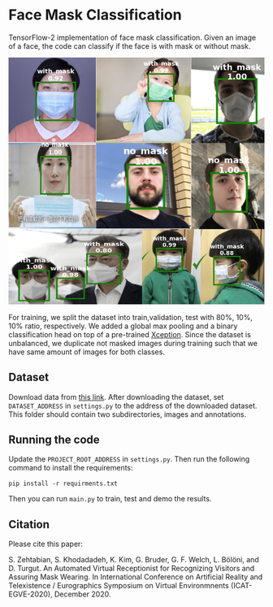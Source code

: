 # Face Mask Classification

TensorFlow-2 implementation of face mask classification. 
Given an image of a face, the code can classify if the face is with mask or without mask.

![Sample image info](./readme_images/samples_from_dataset.png)

For training, we split the dataset into train,validation, test 
with 80%, 10%, 10% ratio, respectively.
We added a global max pooling and a binary classification 
head on top of a pre-trained
[Xception](https://arxiv.org/abs/1610.02357).
Since the dataset is unbalanced, we duplicate not masked images
during training 
such that we have same amount of images for both classes.

## Dataset
Download data from [this link](https://www.kaggle.com/andrewmvd/face-mask-detection).
After downloading the dataset, set `DATASET_ADDRESS` in `settings.py` to the address of the downloaded dataset.
This folder should contain two subdirectories, images and annotations.

## Running the code
Update the `PROJECT_ROOT_ADDRESS` in `settings.py`.
Then run the following command to install the requirements:

```
pip install -r requirments.txt
```

Then you can run `main.py` to train, test and demo the results.

## Citation
Please cite this paper:

S. Zehtabian, S. Khodadadeh, K. Kim, G. Bruder, G. F. Welch, L. Bölöni, and D. Turgut. An Automated Virtual Receptionist for Recognizing Visitors and Assuring Mask Wearing. In International Conference on Artificial Reality and Telexistence / Eurographics Symposium on Virtual Environmnents (ICAT-EGVE-2020), December 2020. 

